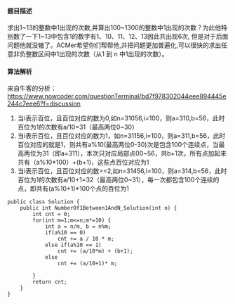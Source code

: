 #### 题目描述
求出1~13的整数中1出现的次数,并算出100~1300的整数中1出现的次数？为此他特别数了一下1~13中包含1的数字有1、10、11、12、13因此共出现6次,
但是对于后面问题他就没辙了。ACMer希望你们帮帮他,并把问题更加普遍化,可以很快的求出任意非负整数区间中1出现的次数（从1 到 n 中1出现的次数）。
#### 算法解析
来自牛客的分析：https://www.nowcoder.com/questionTerminal/bd7f978302044eee894445e244c7eee6?f=discussion

1. 当i表示百位，且百位对应的数为0,如n=31056,i=100，则a=310,b=56，此时百位为1的次数有a/10=31（最高两位0~30）
2. 当i表示百位，且百位对应的数为1，如n=31156,i=100，则a=311,b=56，此时百位对应的就是1，则共有a%10(最高两位0-30)次是包含100个连续点，当最高两位为31（即a=311），本次只对应局部点00~56，共b+1次，所有点加起来共有（a%10*100）+(b+1)，这些点百位对应为1
3. 当i表示百位，且百位对应的数>=2,如n=31456,i=100，则a=314,b=56，此时百位为1的次数有a/10+1=32（最高两位0~31），每一次都包含100个连续的点，即共有(a%10+1)*100个点的百位为1
```
public class Solution {
    public int NumberOf1Between1AndN_Solution(int n) {
        int cnt = 0;
        for(int m=1;m<=n;m*=10) {
            int a = n/m, b = n%m;
            if(a%10 == 0)
                cnt += a / 10 * m;
            else if(a%10 == 1) 
                cnt += (a/10*m) + (b+1);
            else
                cnt += (a/10+1)* m;

        }
        return cnt;
    }
}
```
